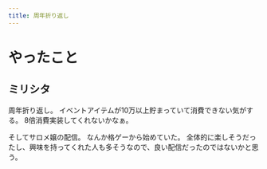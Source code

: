```yaml
---
title: 周年折り返し
---
```


# やったこと

## ミリシタ

周年折り返し。
イベントアイテムが10万以上貯まっていて消費できない気がする。
8倍消費実装してくれないかなぁ。

そしてサロメ嬢の配信。
なんか格ゲーから始めていた。
全体的に楽しそうだったし、興味を持ってくれた人も多そうなので、良い配信だったのではないかと思う。
